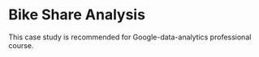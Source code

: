 # Bike Share Analysis
This case study is recommended for Google-data-analytics professional course.
